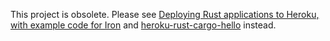This project is obsolete.  Please see
[Deploying Rust applications to Heroku, with example code for Iron][instructions]
and [heroku-rust-cargo-hello][] instead.

[instructions]: http://www.randomhacks.net/2014/09/17/deploying-rust-heroku-iron/
[heroku-rust-cargo-hello]: https://github.com/emk/heroku-rust-cargo-hello
